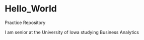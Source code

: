 # Hello_World
Practice Repository 

I am senior at the University of Iowa studying Business Analytics
